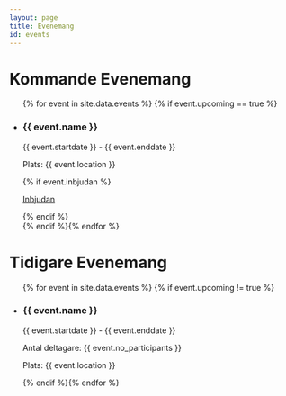 ```yaml
---
layout: page
title: Evenemang
id: events
---
```


# Kommande Evenemang

<ul>
{% for event in site.data.events %} {% if event.upcoming == true %}
<li>
    <h3> {{ event.name }} </h3>
    <p> {{ event.startdate }} - {{ event.enddate }} </p>
    <p> Plats: {{ event.location }} </p>
    {% if event.inbjudan %}
    <p><a href="{{ event.inbjudan }}" >Inbjudan</a></p>
    {% endif %}
</li>
{% endif %}{% endfor %}
</ul>

# Tidigare Evenemang

<ul>
{% for event in site.data.events %} {% if event.upcoming != true %}
<li>
    <h3> {{ event.name }} </h3>
    <p> {{ event.startdate }} - {{ event.enddate }} </p>
    <p> Antal deltagare: {{ event.no_participants }} </p>
    <p> Plats: {{ event.location }} </p>
</li>
{% endif %}{% endfor %}
</ul>

